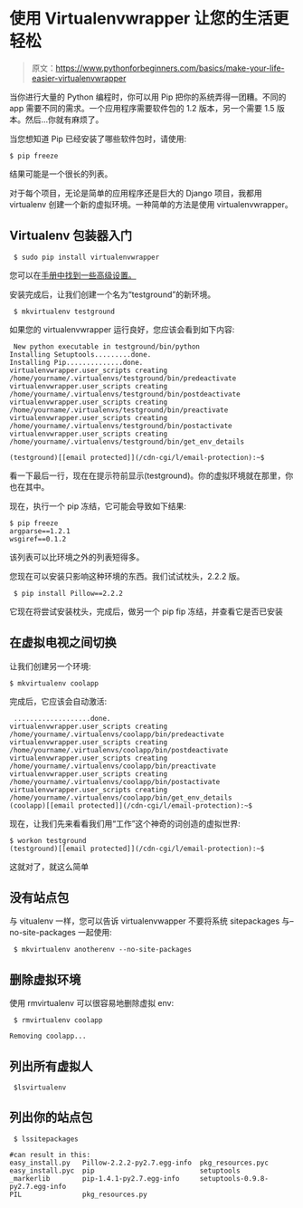 # 使用 Virtualenvwrapper 让您的生活更轻松

> 原文：<https://www.pythonforbeginners.com/basics/make-your-life-easier-virtualenvwrapper>

当你进行大量的 Python 编程时，你可以用 Pip 把你的系统弄得一团糟。不同的 app 需要不同的需求。一个应用程序需要软件包的 1.2 版本，另一个需要 1.5 版本。然后…你就有麻烦了。

当您想知道 Pip 已经安装了哪些软件包时，请使用:

```
$ pip freeze
```

结果可能是一个很长的列表。

对于每个项目，无论是简单的应用程序还是巨大的 Django 项目，我都用 virtualenv 创建一个新的虚拟环境。一种简单的方法是使用 virtualenvwrapper。

## Virtualenv 包装器入门

```
 $ sudo pip install virtualenvwrapper 
```

您可以在[手册中找到一些高级设置。](https://virtualenvwrapper.readthedocs.org/en/latest/index.html "virtualenvwrapper docs")

安装完成后，让我们创建一个名为“testground”的新环境。

```
 $ mkvirtualenv testground 
```

如果您的 virtualenvwrapper 运行良好，您应该会看到如下内容:

```
 New python executable in testground/bin/python
Installing Setuptools.........done.
Installing Pip..............done.
virtualenvwrapper.user_scripts creating /home/yourname/.virtualenvs/testground/bin/predeactivate
virtualenvwrapper.user_scripts creating /home/yourname/.virtualenvs/testground/bin/postdeactivate
virtualenvwrapper.user_scripts creating /home/yourname/.virtualenvs/testground/bin/preactivate
virtualenvwrapper.user_scripts creating /home/yourname/.virtualenvs/testground/bin/postactivate
virtualenvwrapper.user_scripts creating /home/yourname/.virtualenvs/testground/bin/get_env_details

(testground)[[email protected]](/cdn-cgi/l/email-protection):~$ 
```

看一下最后一行，现在在提示符前显示(testground)。你的虚拟环境就在那里，你也在其中。

现在，执行一个 pip 冻结，它可能会导致如下结果:

```
$ pip freeze
argparse==1.2.1
wsgiref==0.1.2 
```

该列表可以比环境之外的列表短得多。

您现在可以安装只影响这种环境的东西。我们试试枕头，2.2.2 版。

```
 $ pip install Pillow==2.2.2 
```

它现在将尝试安装枕头，完成后，做另一个 pip fip 冻结，并查看它是否已安装

## 在虚拟电视之间切换

让我们创建另一个环境:

```
$ mkvirtualenv coolapp
```

完成后，它应该会自动激活:

```
 ...................done.
virtualenvwrapper.user_scripts creating /home/yourname/.virtualenvs/coolapp/bin/predeactivate
virtualenvwrapper.user_scripts creating /home/yourname/.virtualenvs/coolapp/bin/postdeactivate
virtualenvwrapper.user_scripts creating /home/yourname/.virtualenvs/coolapp/bin/preactivate
virtualenvwrapper.user_scripts creating /home/yourname/.virtualenvs/coolapp/bin/postactivate
virtualenvwrapper.user_scripts creating /home/yourname/.virtualenvs/coolapp/bin/get_env_details
(coolapp)[[email protected]](/cdn-cgi/l/email-protection):~$ 
```

现在，让我们先来看看我们用“工作”这个神奇的词创造的虚拟世界:

```
$ workon testground
(testground)[[email protected]](/cdn-cgi/l/email-protection):~$ 
```

这就对了，就这么简单

## 没有站点包

与 vitualenv 一样，您可以告诉 virtualenvwapper 不要将系统 sitepackages 与–no-site-packages 一起使用:

```
 $ mkvirtualenv anotherenv --no-site-packages 
```

## 删除虚拟环境

使用 rmvirtualenv 可以很容易地删除虚拟 env:

```
 $ rmvirtualenv coolapp

Removing coolapp... 
```

## 列出所有虚拟人

```
 $lsvirtualenv 
```

## 列出你的站点包

```
 $ lssitepackages

#can result in this:
easy_install.py   Pillow-2.2.2-py2.7.egg-info  pkg_resources.pyc
easy_install.pyc  pip                          setuptools
_markerlib        pip-1.4.1-py2.7.egg-info     setuptools-0.9.8-py2.7.egg-info
PIL               pkg_resources.py 
```